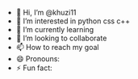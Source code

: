 - 👋 Hi, I’m @khuzi11
- 👀 I’m interested in python css c++
- 🌱 I’m currently learning 
- 💞️ I’m looking to collaborate
- 📫 How to reach my goal
- 😄 Pronouns: 
- ⚡ Fun fact: 

<!---
khuzi11/khuzi11 is a ✨ special ✨ repository because its `README.md` (this file) appears on your GitHub profile.
You can click the Preview link to take a look at your changes.
--->
